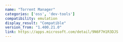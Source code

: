 ```yaml
---
name: "Torrent Manager"
categories: ['oss', 'dev-tools']
compatibility: emulation
display_result: "Compatible"
version_from: "1.400.21.0"
link: https://apps.microsoft.com/detail/9N6F7H1R3DJS
---
```

